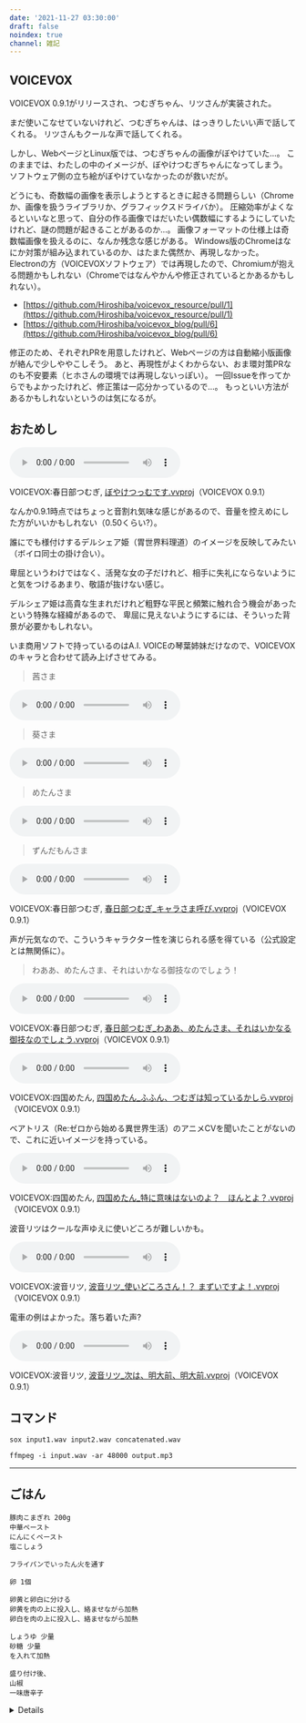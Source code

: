 ```yaml
---
date: '2021-11-27 03:30:00'
draft: false
noindex: true
channel: 雑記
---
```


## VOICEVOX

VOICEVOX 0.9.1がリリースされ、つむぎちゃん、リツさんが実装された。

まだ使いこなせていないけれど、つむぎちゃんは、はっきりしたいい声で話してくれる。
リツさんもクールな声で話してくれる。

しかし、WebページとLinux版では、つむぎちゃんの画像がぼやけていた...。
このままでは、わたしの中のイメージが、ぼやけつむぎちゃんになってしまう。
ソフトウェア側の立ち絵がぼやけていなかったのが救いだが。

どうにも、奇数幅の画像を表示しようとするときに起きる問題らしい（Chromeか、画像を扱うライブラリか、グラフィックスドライバか）。
圧縮効率がよくなるといいなと思って、自分の作る画像ではだいたい偶数幅にするようにしていたけれど、謎の問題が起きることがあるのか...。
画像フォーマットの仕様上は奇数幅画像を扱えるのに、なんか残念な感じがある。
Windows版のChromeはなにか対策が組み込まれているのか、はたまた偶然か、再現しなかった。
Electronの方（VOICEVOXソフトウェア）では再現したので、Chromiumが抱える問題かもしれない（Chromeではなんやかんや修正されているとかあるかもしれない）。

- [https://github.com/Hiroshiba/voicevox_resource/pull/1](https://github.com/Hiroshiba/voicevox_resource/pull/1)
- [https://github.com/Hiroshiba/voicevox_blog/pull/6](https://github.com/Hiroshiba/voicevox_blog/pull/6)

修正のため、それぞれPRを用意したけれど、Webページの方は自動縮小版画像が絡んで少しややこしそう。
あと、再現性がよくわからない、おま環対策PRなのも不安要素（ヒホさんの環境では再現しないっぽい）。
一回Issueを作ってからでもよかったけれど、修正策は一応分かっているので...。
もっといい方法があるかもしれないというのは気になるが。


## おためし

<audio src="assets/ぼやけつっむです.mp3" controls></audio>

VOICEVOX:春日部つむぎ, <a href="assets/ぼやけつっむです.vvproj" download>ぼやけつっむです.vvproj</a>（VOICEVOX 0.9.1）

なんか0.9.1時点ではちょっと音割れ気味な感じがあるので、音量を控えめにした方がいいかもしれない（0.50くらい?）。


誰にでも様付けするデルシェア姫（胃世界料理道）のイメージを反映してみたい（ボイロ同士の掛け合い）。

卑屈というわけではなく、活発な女の子だけれど、相手に失礼にならないようにと気をつけるあまり、敬語が抜けない感じ。

デルシェア姫は高貴な生まれだけれど粗野な平民と頻繁に触れ合う機会があったという特殊な経緯があるので、
卑屈に見えないようにするには、そういった背景が必要かもしれない。

いま商用ソフトで持っているのはA.I. VOICEの琴葉姉妹だけなので、VOICEVOXのキャラと合わせて読み上げさせてみる。

> 茜さま

<audio src="assets/茜さま.mp3" controls></audio>

> 葵さま

<audio src="assets/葵さま.mp3" controls></audio>

> めたんさま

<audio src="assets/めたんさま.mp3" controls></audio>

> ずんだもんさま

<audio src="assets/ずんだもんさま.mp3" controls></audio>

VOICEVOX:春日部つむぎ, <a href="assets/春日部つむぎ_キャラさま呼び.vvproj" download>春日部つむぎ_キャラさま呼び.vvproj</a>（VOICEVOX 0.9.1）

声が元気なので、こういうキャラクター性を演じられる感を得ている（公式設定とは無関係に）。

> わああ、めたんさま、それはいかなる御技なのでしょう！

<audio src="assets/わああ、めたんさま、それはいかなる御技なのでしょう.mp3" controls></audio>

VOICEVOX:春日部つむぎ, <a href="assets/春日部つむぎ_わああ、めたんさま、それはいかなる御技なのでしょう.vvproj" download>春日部つむぎ_わああ、めたんさま、それはいかなる御技なのでしょう.vvproj</a>（VOICEVOX 0.9.1）

<audio src="assets/ふふん、つむぎは知っているかしら.mp3" controls></audio>

VOICEVOX:四国めたん, <a href="assets/四国めたん_ふふん、つむぎは知っているかしら.vvproj" download>四国めたん_ふふん、つむぎは知っているかしら.vvproj</a>（VOICEVOX 0.9.1）

ベアトリス（Re:ゼロから始める異世界生活）のアニメCVを聞いたことがないので、これに近いイメージを持っている。

<audio src="assets/四国めたん_特に意味はないのよ？　ほんとよ？.mp3" controls></audio>

VOICEVOX:四国めたん, <a href="assets/四国めたん_特に意味はないのよ？　ほんとよ？.vvproj" download>四国めたん_特に意味はないのよ？　ほんとよ？.vvproj</a>（VOICEVOX 0.9.1）

波音リツはクールな声ゆえに使いどころが難しいかも。

<audio src="assets/波音リツ_使いどころさん！？ まずいですよ！.mp3" controls></audio>

VOICEVOX:波音リツ, <a href="assets/波音リツ_使いどころさん！？ まずいですよ！.vvproj" download>波音リツ_使いどころさん！？ まずいですよ！.vvproj</a>（VOICEVOX 0.9.1）

電車の例はよかった。落ち着いた声?

<audio src="assets/波音リツ_次は、明大前、明大前.mp3" controls></audio>

VOICEVOX:波音リツ, <a href="assets/波音リツ_次は、明大前、明大前.vvproj" download>波音リツ_次は、明大前、明大前.vvproj</a>（VOICEVOX 0.9.1）




## コマンド

```shell
sox input1.wav input2.wav concatenated.wav

ffmpeg -i input.wav -ar 48000 output.mp3
```

---

## ごはん

```
豚肉こまぎれ 200g
中華ペースト
にんにくペースト
塩こしょう

フライパンでいったん火を通す

卵 1個

卵黄と卵白に分ける
卵黄を肉の上に投入し、絡ませながら加熱
卵白を肉の上に投入し、絡ませながら加熱

しょうゆ 少量
砂糖 少量
を入れて加熱

盛り付け後、
山椒
一味唐辛子
```

<details>
<img src="assets/grilled_meat.jpg" alt="grilled_meat" width="100px" />
</details>

